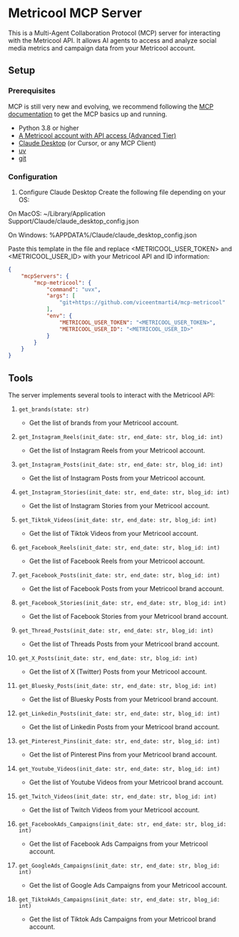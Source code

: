 # Metricool MCP Server

This is a Multi-Agent Collaboration Protocol (MCP) server for interacting with the Metricool API. It allows AI agents to access and analyze social media metrics and campaign data from your Metricool account.

## Setup

### Prerequisites
MCP is still very new and evolving, we recommend following the [MCP documentation](https://modelcontextprotocol.io/quickstart#prerequisites) to get the MCP basics up and running.

- Python 3.8 or higher
- [A Metricool account with API access (Advanced Tier)](https://metricool.com)
- [Claude Desktop](https://claude.ai/) (or Cursor, or any MCP Client)
- [uv](https://docs.astral.sh/uv/getting-started/installation/)
- [git](https://git-scm.com/downloads/)

### Configuration
1. Configure Claude Desktop
Create the following file depending on your OS:

On MacOS: ~/Library/Application Support/Claude/claude_desktop_config.json

On Windows: %APPDATA%/Claude/claude_desktop_config.json

Paste this template in the file and replace <METRICOOL_USER_TOKEN> and <METRICOOL_USER_ID> with your Metricool API and ID information:

```json
{
    "mcpServers": {
        "mcp-metricool": {
            "command": "uvx",
            "args": [
                "git+https://github.com/viceentmarti4/mcp-metricool"
            ],
            "env": {
                "METRICOOL_USER_TOKEN": "<METRICOOL_USER_TOKEN>",
                "METRICOOL_USER_ID": "<METRICOOL_USER_ID>"
            }
        }
    }
}
```

## Tools
The server implements several tools to interact with the Metricool API:

1. `get_brands(state: str)`
   - Get the list of brands from your Metricool account.

2. `get_Instagram_Reels(init_date: str, end_date: str, blog_id: int)`
   - Get the list of Instagram Reels from your Metricool account.

3. `get_Instagram_Posts(init_date: str, end_date: str, blog_id: int)`
   - Get the list of Instagram Posts from your Metricool account.

4. `get_Instagram_Stories(init_date: str, end_date: str, blog_id: int)`
   - Get the list of Instagram Stories from your Metricool account.

5. `get_Tiktok_Videos(init_date: str, end_date: str, blog_id: int)`
   - Get the list of Tiktok Videos from your Metricool account.

6. `get_Facebook_Reels(init_date: str, end_date: str, blog_id: int)`
   - Get the list of Facebook Reels from your Metricool account.

7. `get_Facebook_Posts(init_date: str, end_date: str, blog_id: int)`
   - Get the list of Facebook Posts from your Metricool brand account.

8. `get_Facebook_Stories(init_date: str, end_date: str, blog_id: int)`
   - Get the list of Facebook Stories from your Metricool brand account.

9. `get_Thread_Posts(init_date: str, end_date: str, blog_id: int)`
   - Get the list of Threads Posts from your Metricool brand account.

10. `get_X_Posts(init_date: str, end_date: str, blog_id: int)`
    - Get the list of X (Twitter) Posts from your Metricool account.

11. `get_Bluesky_Posts(init_date: str, end_date: str, blog_id: int)`
    - Get the list of Bluesky Posts from your Metricool brand account.

12. `get_Linkedin_Posts(init_date: str, end_date: str, blog_id: int)`
    - Get the list of Linkedin Posts from your Metricool brand account.

13. `get_Pinterest_Pins(init_date: str, end_date: str, blog_id: int)`
    - Get the list of Pinterest Pins from your Metricool brand account.

14. `get_Youtube_Videos(init_date: str, end_date: str, blog_id: int)`
    - Get the list of Youtube Videos from your Metricool brand account.

15. `get_Twitch_Videos(init_date: str, end_date: str, blog_id: int)`
    - Get the list of Twitch Videos from your Metricool account.

16. `get_FacebookAds_Campaigns(init_date: str, end_date: str, blog_id: int)`
    - Get the list of Facebook Ads Campaigns from your Metricool account.

17. `get_GoogleAds_Campaigns(init_date: str, end_date: str, blog_id: int)`
    - Get the list of Google Ads Campaigns from your Metricool account.

18. `get_TiktokAds_Campaigns(init_date: str, end_date: str, blog_id: int)`
    - Get the list of Tiktok Ads Campaigns from your Metricool brand account.